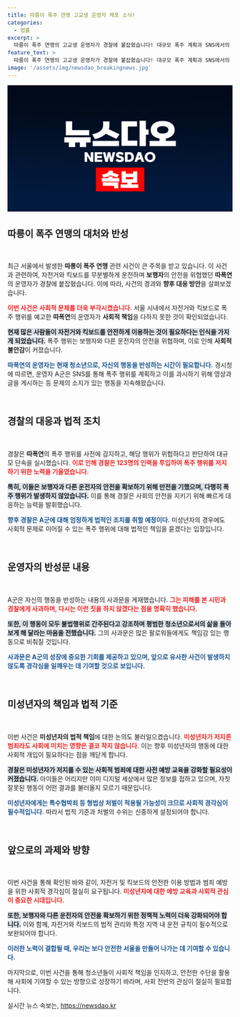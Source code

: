 ```yaml
---
title: 따릉이 폭주 연맹 고교생 운영자 체포 소식!
categories:
  - 법률
excerpt: >
  따릉이 폭주 연맹의 고교생 운영자가 경찰에 붙잡혔습니다! 대규모 폭주 계획과 SNS에서의 위협적 행동에 대한 사과문을 작성한 A군, 그의 운명은? 클릭해 이 충격적인 사건의 전말을 확인하세요!
feature_text: >
  따릉이 폭주 연맹의 고교생 운영자가 경찰에 붙잡혔습니다! 대규모 폭주 계획과 SNS에서의 위협적 행동에 대한 사과문을 작성한 A군, 그의 운명은? 클릭해 이 충격적인 사건의 전말을 확인하세요!
image: '/assets/img/newsdao_breakingnews.jpg'
---
```


<p><img src="/assets/img/newsdao_breakingnews.jpg" alt="koreaapp 속보" /></p>

<h2 data-ke-size="size26">따릉이 폭주 연맹의 대처와 반성</h2>

<p data-ke-size="size16">&nbsp;</p>

<p>최근 서울에서 발생한 <strong>따릉이 폭주 연맹</strong> 관련 사건이 큰 주목을 받고 있습니다. 이 사건과 관련하여, 자전거와 킥보드를 무분별하게 운전하며 <strong>보행자</strong>의 안전을 위협했던 <strong>따폭연</strong>의 운영자가 경찰에 붙잡혔습니다. 이에 따라, 사건의 경과와 <strong>향후 대응 방안</strong>을 살펴보겠습니다.</p>

<p><b><span style="color: #ee2323;">이번 사건은 사회적 문제를 더욱 부각시켰습니다.</span></b> 서울 시내에서 자전거와 킥보드로 폭주 행위를 예고한 <strong>따폭연</strong>의 운영자가 <strong>사회적 책임</strong>을 다하지 못한 것이 확인되었습니다. </p>

<p><b><span style="background-color: #21538527;">현재 많은 사람들이 자전거와 킥보드를 안전하게 이용하는 것이 필요하다는 인식을 가지게 되었습니다.</span></b> 폭주 행위는 보행자와 다른 운전자의 안전을 위협하며, 이로 인해 <strong>사회적 불안감</strong>이 커졌습니다. </p>

<p><b><span style="color: #1a5490;">따폭연의 운영자는 현재 청소년으로, 자신의 행동을 반성하는 시간이 필요합니다.</span></b> 경시청에 따르면, 운영자 A군은 SNS를 통해 폭주 행위를 계획하고 이를 과시하기 위해 영상과 글을 게시하는 등 문제의 소지가 있는 행동을 지속해왔습니다.</p>

<p data-ke-size="size16">&nbsp;</p>

<h2 data-ke-size="size26">경찰의 대응과 법적 조치</h2>

<p data-ke-size="size16">&nbsp;</p>

<p>경찰은 <strong>따폭연</strong>의 폭주 행위를 사전에 감지하고, 해당 행위가 위험하다고 판단하여 대규모 단속을 실시했습니다. <b><span style="color: #ee2323;">이로 인해 경찰은 123명의 인력을 투입하여 폭주 행위를 저지하기 위한 노력을 기울였습니다.</span></b> </p>

<p><b><span style="background-color: #21538527;">특히, 이들은 보행자과 다른 운전자의 안전을 확보하기 위해 만전을 기했으며, 다행히 폭주 행위가 발생하지 않았습니다.</span></b> 이를 통해 경찰은 사회의 안전을 지키기 위해 빠르게 대응하는 능력을 발휘했습니다. </p>

<p><b><span style="color: #1a5490;">향후 경찰은 A군에 대해 엄정하게 법적인 조치를 취할 예정이다.</span></b> 미성년자의 경우에도 사회적 문제로 이어질 수 있는 폭주 행위에 대해 법적인 책임을 묻겠다는 입장입니다.</p>

<p data-ke-size="size16">&nbsp;</p>

<h2 data-ke-size="size26">운영자의 반성문 내용</h2>

<p data-ke-size="size16">&nbsp;</p>

<p>A군은 자신의 행동을 반성하는 내용의 사과문을 게재했습니다. <b><span style="color: #ee2323;">그는 피해를 본 시민과 경찰에게 사과하며, 다시는 이런 짓을 하지 않겠다는 점을 명확히 했습니다.</span></b> </p>

<p><b><span style="background-color: #21538527;">또한, 이 행동이 모두 불법행위로 간주된다고 강조하며 평범한 청소년으로서의 삶을 돌아보게 해 달라는 마음을 전했습니다.</span></b> 그의 사과문은 많은 팔로워들에게도 책임감 있는 행동으로 비춰질 것입니다.</p>

<p><b><span style="color: #1a5490;">사과문은 A군의 성장에 중요한 기회를 제공하고 있으며, 앞으로 유사한 사건이 발생하지 않도록 경각심을 일깨우는 데 기여할 것으로 보입니다.</span></b> </p>

<p data-ke-size="size16">&nbsp;</p>

<h2 data-ke-size="size26">미성년자의 책임과 법적 기준</h2>

<p data-ke-size="size16">&nbsp;</p>

<p>이번 사건은 <strong>미성년자의 법적 책임</strong>에 대한 논의도 불러일으켰습니다. <b><span style="color: #ee2323;">미성년자가 저지른 범죄라도 사회에 미치는 영향은 결코 작지 않습니다.</span></b> 이는 향후 미성년자의 행동에 대한 사회적 개입이 필요하다는 점을 깨닫게 합니다. </p>

<p><b><span style="background-color: #21538527;">경찰은 미성년자가 저지를 수 있는 사회적 범죄에 대한 사전 예방 교육을 강화할 필요성이 커졌습니다.</span></b> 아이들은 어리지만 이미 디지털 세상에서 많은 정보를 접하고 있으며, 자칫 잘못된 행동이 어떤 결과를 불러올지 모르기 때문입니다.</p>

<p><b><span style="color: #1a5490;">미성년자에게는 특수협박죄 등 형법상 처벌이 적용될 가능성이 크므로 사회적 경각심이 필수적입니다.</span></b> 따라서 법적 기준과 처벌의 수위는 신중하게 설정되어야 합니다.</p>

<p data-ke-size="size16">&nbsp;</p>

<h2 data-ke-size="size26">앞으로의 과제와 방향</h2>

<p data-ke-size="size16">&nbsp;</p>

<p>이번 사건을 통해 확인된 바와 같이, 자전거 및 킥보드의 안전한 이용 방법과 범죄 예방을 위한 사회적 경각심이 절실히 요구됩니다. <b><span style="color: #ee2323;">미성년자에 대한 예방 교육과 사회적 관심이 중요한 시대입니다.</span></b> </p>

<p><b><span style="background-color: #21538527;">또한, 보행자와 다른 운전자의 안전을 확보하기 위한 정책적 노력이 더욱 강화되어야 합니다.</span></b> 이와 함께, 자전거와 킥보드의 법적 관리와 특정 지역 내 운전 규칙이 필수적으로 보완되어야 합니다.</p>

<p><b><span style="color: #1a5490;">이러한 노력이 결합될 때, 우리는 보다 안전한 서울을 만들어 나가는 데 기여할 수 있습니다.</span></b> </p>

<p>마지막으로, 이번 사건을 통해 청소년들이 사회적 책임을 인지하고, 안전한 수단을 활용해 사회에 기여할 수 있는 방향으로 성장하기 바라며, 사회 전반의 관심이 절실히 필요합니다.</p>
실시간 뉴스 속보는, <a href="https://newsdao.kr" rel="dofollow">https://newsdao.kr</a>


